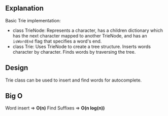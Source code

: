 ## Explanation

Basic Trie implementation:
- class TrieNode: Represents a character, has a children dictionary which has the next character mapped to another
TrieNode, and has an `isWordEnd` flag that specifies a word's end.
- class Trie: Uses TrieNode to create a tree structure. Inserts words character by character. Finds words by traversing
the tree.

## Design

Trie class can be used to insert and find words for autocomplete.

## Big O

Word insert => **O(n)**
Find Suffixes => **O(n log(n))**
